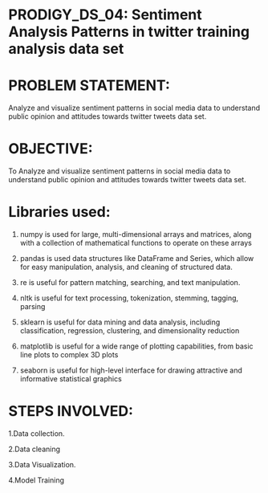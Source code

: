 # PRODIGY_DS_04: Sentiment Analysis Patterns in twitter training analysis data set
# PROBLEM STATEMENT:
Analyze and visualize sentiment patterns in social media data to understand public opinion and attitudes towards twitter tweets data set.
# OBJECTIVE:
To Analyze and visualize sentiment patterns in social media data to understand public opinion and attitudes towards twitter tweets data set.
# Libraries used:
 1. numpy is used for large, multi-dimensional arrays and matrices, along with a collection of mathematical functions to operate on these arrays

 2. pandas is used data structures like DataFrame and Series, which allow for easy manipulation, analysis, and cleaning of structured data.
 
 3. re is useful for pattern matching, searching, and text manipulation.
 
 4. nltk is useful for text processing, tokenization, stemming, tagging, parsing
 
 5. sklearn is useful for data mining and data analysis, including classification, regression, clustering, and dimensionality reduction
 
 6. matplotlib is useful for a wide range of plotting capabilities, from basic line plots to complex 3D plots
  
 7. seaborn is useful for high-level interface for drawing attractive and informative statistical graphics

# STEPS INVOLVED:
 1.Data collection.
 
 2.Data cleaning
 
 3.Data Visualization.
 
 4.Model Training
